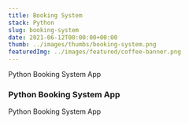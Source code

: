 ```yaml
---
title: Booking System
stack: Python
slug: booking-system
date: 2021-06-12T00:00:00+00:00
thumb: ../images/thumbs/booking-system.png
featuredImg: ../images/featured/coffee-banner.png
---
```


Python Booking System App

### Python Booking System App

Python Booking System App
